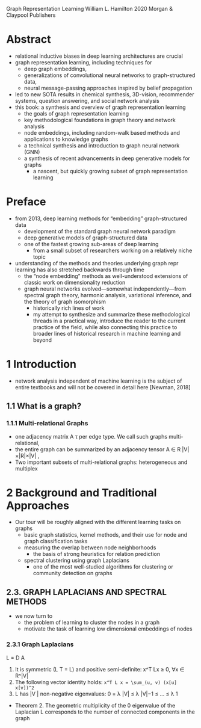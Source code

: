 Graph Representation Learning
William L. Hamilton
2020 Morgan & Claypool Publishers

# Abstract

* relational inductive biases in deep learning architectures are crucial
* graph representation learning, including techniques for
  * deep graph embeddings,
  * generalizations of convolutional neural networks to graph-structured data,
  * neural message-passing approaches inspired by belief propagation
* led to new SOTA results in chemical synthesis, 3D-vision,
  recommender systems, question answering, and social network analysis
* this book: a synthesis and overview of graph representation learning
  * the goals of graph representation learning
  * key methodological foundations in graph theory and network analysis
  * node embeddings, including random-walk based methods and
    applications to knowledge graphs
  * a technical synthesis and introduction to graph neural network (GNN)
  * a synthesis of recent advancements in deep generative models for graphs
    * a nascent, but quickly growing subset of graph representation learning

# Preface

* from 2013, deep learning methods for “embedding” graph-structured data
  * development of the standard graph neural network paradigm
  * deep generative models of graph-structured data
  * one of the fastest growing sub-areas of deep learning
    * from a small subset of researchers working on a relatively niche topic
* understanding of the methods and theories underlying graph repr learning has
  also stretched backwards through time
  * the “node embedding” methods as well-understood extensions of classic work
    on dimensionality reduction
  * graph neural networks evolved—somewhat independently—from
    spectral graph theory, harmonic analysis, variational inference, and the
    theory of graph isomorphism
    * historically rich lines of work
    * my attempt to synthesize and summarize these methodological threads in a
      practical way, introduce the reader to the current practice of the field,
      while also connecting this practice to broader lines of historical
      research in machine learning and beyond

# 1 Introduction

* network analysis independent of machine learning is the subject of entire
  textbooks and will not be covered in detail here [Newman, 2018]

## 1.1 What is a graph?

### 1.1.1 Multi-relational Graphs

* one adjacency matrix A τ per edge type. We call such graphs multi-relational,
* the entire graph can be summarized by an adjacency tensor A ∈ R |V|×|R|×|V| ,
* Two important subsets of multi-relational graphs: heterogeneous and multiplex

# 2 Background and Traditional Approaches

* Our tour will be roughly aligned with the different learning tasks on graphs
  * basic graph statistics, kernel methods, and their use for node and graph
    classification tasks
  * measuring the overlap between node neighborhoods
    * the basis of strong heuristics for relation prediction
  * spectral clustering using graph Laplacians
    * one of the most well-studied algorithms for
      clustering or community detection on graphs

## 2.3. GRAPH LAPLACIANS AND SPECTRAL METHODS

* we now turn to
  * the problem of learning to cluster the nodes in a graph
  * motivate the task of learning low dimensional embeddings of nodes

### 2.3.1 Graph Laplacians

L = D A

1. It is symmetric (L T = L) and positive semi-definite: x^T Lx ≥ 0, ∀x ∈ R^|V|
2. The following vector identity holds: `x^T L x = \sum_(u, v) (x[u] x[v])^2`
3. L has |V | non-negative eigenvalues: 0 = λ |V| ≤ λ |V|−1 ≤ ... ≤ λ 1
* Theorem 2. The geometric multiplicity of the 0 eigenvalue of the Laplacian
  L corresponds to the number of connected components in the graph
